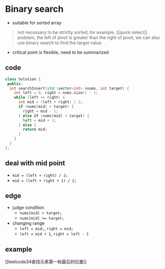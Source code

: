 # Binary search

- suitable for sorted array

> not necessary to be strictly sorted, for example, [[quick select]] problem, the left of pivot is greater than the right of pivot, we can also use binary search to find the target value

- critical point is flexible, need to be summarized

## code

```c++
class Solution {
 public:
  int searchInsert(std::vector<int> &nums, int target) {
    int left = 0, right = nums.size() - 1;
    while (left <= right) {
      int mid = (left + right) / 2;
      if (nums[mid] > target) {
        right = mid - 1;
      } else if (nums[mid] < target) {
        left = mid + 1;
      } else {
        return mid;
      }
    }
  }
};
```

## deal with mid point

- `mid = (left + right) / 2;`
- `mid = (left + right + 1) / 2;`

## edge

- judge condition
  - `nums[mid] > target;`
  - `nums[mid] >= target;`
- changing range
  - `left = mid;`, `right = mid;`
  - `left = mid + 1`, `right = left - 1`

## example

[[leetcode34查找元素第一和最后的位置]]


